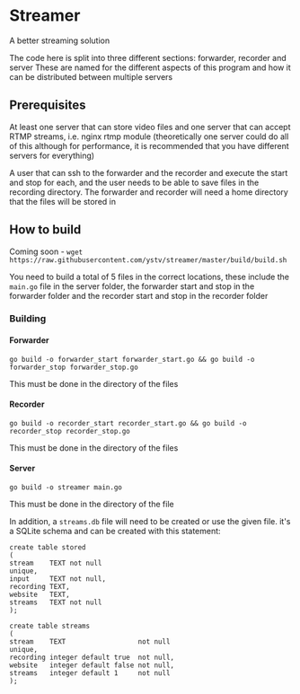 # Streamer
A better streaming solution

The code here is split into three different sections: forwarder, recorder and server
These are named for the different aspects of this program and how it can be distributed between multiple servers
## Prerequisites
At least one server that can store video files and one server that can accept RTMP streams, i.e. nginx rtmp module (theoretically one server could do all of this although for performance, it is recommended that you have different servers for everything)

A user that can ssh to the forwarder and the recorder and execute the start and stop for each, and the user needs to be able to save files in the recording directory.
The forwarder and recorder will need a home directory that the files will be stored in
## How to build
Coming soon - `wget https://raw.githubusercontent.com/ystv/streamer/master/build/build.sh`

You need to build a total of 5 files in the correct locations, these include the `main.go` file in the server folder, the forwarder start and stop in the forwarder folder and the recorder start and stop in the recorder folder
### Building
#### Forwarder
`go build -o forwarder_start forwarder_start.go && go build -o forwarder_stop forwarder_stop.go`

This must be done in the directory of the files
#### Recorder
`go build -o recorder_start recorder_start.go && go build -o recorder_stop recorder_stop.go`

This must be done in the directory of the files
#### Server
`go build -o streamer main.go`

This must be done in the directory of the file

In addition, a `streams.db` file will need to be created or use the given file. it's a SQLite schema and can be created with this statement:

```
create table stored
(
stream    TEXT not null
unique,
input     TEXT not null,
recording TEXT,
website   TEXT,
streams   TEXT not null
);

create table streams
(
stream    TEXT                  not null
unique,
recording integer default true  not null,
website   integer default false not null,
streams   integer default 1     not null
);
```